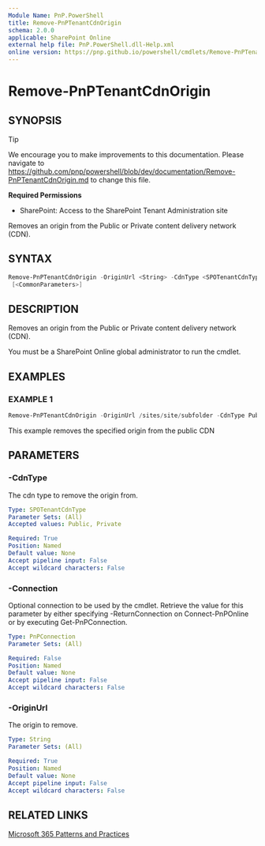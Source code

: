 ```yaml
---
Module Name: PnP.PowerShell
title: Remove-PnPTenantCdnOrigin
schema: 2.0.0
applicable: SharePoint Online
external help file: PnP.PowerShell.dll-Help.xml
online version: https://pnp.github.io/powershell/cmdlets/Remove-PnPTenantCdnOrigin.html
---
```

 
# Remove-PnPTenantCdnOrigin

## SYNOPSIS

> [!TIP]
> We encourage you to make improvements to this documentation. Please navigate to https://github.com/pnp/powershell/blob/dev/documentation/Remove-PnPTenantCdnOrigin.md to change this file.


**Required Permissions**

* SharePoint: Access to the SharePoint Tenant Administration site

Removes an origin from the Public or Private content delivery network (CDN).

## SYNTAX

```powershell
Remove-PnPTenantCdnOrigin -OriginUrl <String> -CdnType <SPOTenantCdnType> [-Connection <PnPConnection>]
 [<CommonParameters>]
```

## DESCRIPTION
Removes an origin from the Public or Private content delivery network (CDN).

You must be a SharePoint Online global administrator to run the cmdlet.

## EXAMPLES

### EXAMPLE 1
```powershell
Remove-PnPTenantCdnOrigin -OriginUrl /sites/site/subfolder -CdnType Public
```

This example removes the specified origin from the public CDN

## PARAMETERS

### -CdnType
The cdn type to remove the origin from.

```yaml
Type: SPOTenantCdnType
Parameter Sets: (All)
Accepted values: Public, Private

Required: True
Position: Named
Default value: None
Accept pipeline input: False
Accept wildcard characters: False
```

### -Connection
Optional connection to be used by the cmdlet. Retrieve the value for this parameter by either specifying -ReturnConnection on Connect-PnPOnline or by executing Get-PnPConnection.

```yaml
Type: PnPConnection
Parameter Sets: (All)

Required: False
Position: Named
Default value: None
Accept pipeline input: False
Accept wildcard characters: False
```

### -OriginUrl
The origin to remove.

```yaml
Type: String
Parameter Sets: (All)

Required: True
Position: Named
Default value: None
Accept pipeline input: False
Accept wildcard characters: False
```

## RELATED LINKS

[Microsoft 365 Patterns and Practices](https://aka.ms/m365pnp)

